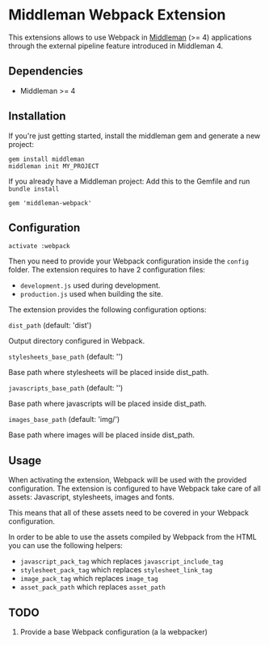 # Middleman Webpack Extension

This extensions allows to use Webpack in [Middleman](https://middlemanapp.com/) (>= 4) applications through the external pipeline feature introduced in Middleman 4.

## Dependencies

* Middleman >= 4

## Installation

If you're just getting started, install the middleman gem and generate a new project:

```
gem install middleman
middleman init MY_PROJECT
```

If you already have a Middleman project: Add this to the Gemfile and run `bundle install`

```
gem 'middleman-webpack'
```

## Configuration

```
activate :webpack
```

Then you need to provide your Webpack configuration inside the `config` folder. The extension requires to have 2 configuration files:
* `development.js` used during development.
* `production.js` used when building the site.

The extension provides the following configuration options:

`dist_path` (default: 'dist')

Output directory configured in Webpack.

`stylesheets_base_path` (default: '')

Base path where stylesheets will be placed inside dist_path.

`javascripts_base_path` (default: '')

Base path where javascripts will be placed inside dist_path.

`images_base_path` (default: 'img/')

Base path where images will be placed inside dist_path.

## Usage

When activating the extension, Webpack will be used with the provided configuration. The extension is configured to have Webpack take care of all assets: Javascript, stylesheets, images and fonts.

This means that all of these assets need to be covered in your Webpack configuration.

In order to be able to use the assets compiled by Webpack from the HTML you can use the following helpers:
* `javascript_pack_tag` which replaces `javascript_include_tag`
* `stylesheet_pack_tag` which replaces `stylesheet_link_tag` 
* `image_pack_tag` which replaces `image_tag`
* `asset_pack_path` which replaces `asset_path`

## TODO

1. Provide a base Webpack configuration (a la webpacker)
